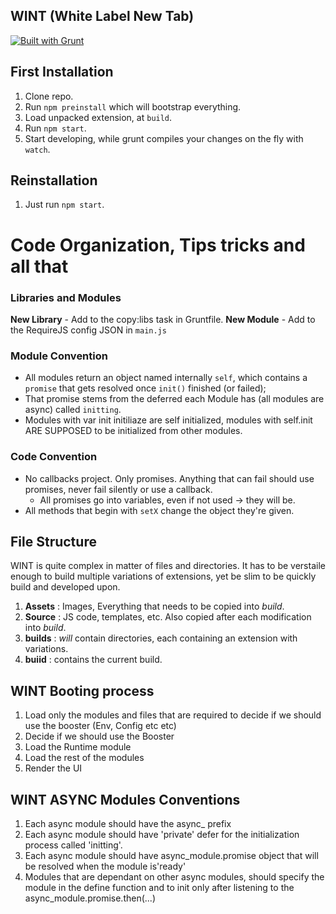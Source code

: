 WINT (White Label New Tab)
--------------------------

[![Built with Grunt](https://cdn.gruntjs.com/builtwith.png)](http://gruntjs.com/)

## First Installation

1. Clone repo.
2. Run `npm preinstall` which will bootstrap everything.
3. Load unpacked extension, at `build`.
4. Run `npm start`.
5. Start developing, while grunt compiles your changes on the fly with `watch`.

## Reinstallation

1. Just run `npm start`.

# Code Organization, Tips tricks and all that

### Libraries and Modules

**New Library** - Add to the copy:libs task in Gruntfile.
**New Module**  - Add to the RequireJS config JSON in `main.js`

### Module Convention

- All modules return an object named internally `self`, which contains a `promise` that gets resolved once `init()` finished (or failed);
- That promise stems from the deferred each Module has (all modules are async) called `initting`.
- Modules with var init initiliaze are self initialized, modules with self.init ARE SUPPOSED to be initialized from other modules.

### Code Convention

- No callbacks project. Only promises. Anything that can fail should use promises, never fail silently or use a callback.
    - All promises go into variables, even if not used -> they will be.
- All methods that begin with `setX` change the object they're given.

## File Structure

WINT is quite complex in matter of files and directories. It has to be verstaile enough to build multiple variations of extensions, yet be slim to be quickly build and developed upon.

1. **Assets** : Images, Everything that needs to be copied into *build*.
2. **Source** : JS code, templates, etc. Also copied after each modification into *build*.
3. **builds** : *will* contain directories, each containing an extension with variations.
4. **buiid**  : contains the current build.


## WINT Booting process

1. Load only the modules and files that are required to decide if we should use the booster (Env, Config etc etc)
2. Decide if we should use the Booster
3. Load the Runtime module
4. Load the rest of the modules
5. Render the UI


## WINT ASYNC Modules Conventions

1. Each async module should have the async_ prefix
2. Each async module should have 'private' defer for the initialization process called 'initting'.
3. Each async module should have async_module.promise object that will be resolved when the module is'ready'
4. Modules that are dependant on other async modules, should specify the module in the define function and
   to init only after listening to the async_module.promise.then(...)
